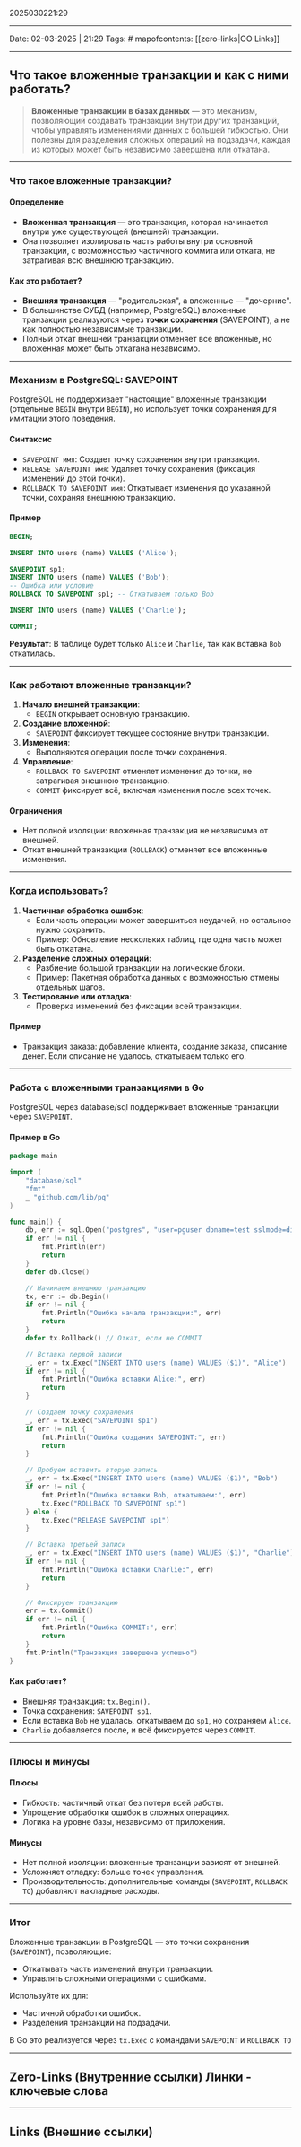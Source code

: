 2025030221:29
___
Date: 02-03-2025 | 21:29
Tags: #
mapofcontents: [[zero-links|OO Links]]
___
## Что такое вложенные транзакции и как с ними работать?

> **Вложенные транзакции в базах данных** — это механизм, позволяющий создавать транзакции внутри других транзакций, чтобы управлять изменениями данных с большей гибкостью. Они полезны для разделения сложных операций на подзадачи, каждая из которых может быть независимо завершена или откатана.

---
### Что такое вложенные транзакции?

#### Определение

- **Вложенная транзакция** — это транзакция, которая начинается внутри уже существующей (внешней) транзакции.
- Она позволяет изолировать часть работы внутри основной транзакции, с возможностью частичного коммита или отката, не затрагивая всю внешнюю транзакцию.
#### Как это работает?
  
- **Внешняя транзакция** — "родительская", а вложенные — "дочерние".
- В большинстве СУБД (например, PostgreSQL) вложенные транзакции реализуются через **точки сохранения** (SAVEPOINT), а не как полностью независимые транзакции.
- Полный откат внешней транзакции отменяет все вложенные, но вложенная может быть откатана независимо.

---
### Механизм в PostgreSQL: SAVEPOINT

PostgreSQL не поддерживает "настоящие" вложенные транзакции (отдельные `BEGIN` 
внутри `BEGIN`), но использует точки сохранения для имитации этого поведения.  
#### Синтаксис

- `SAVEPOINT имя`: Создает точку сохранения внутри транзакции.
- `RELEASE SAVEPOINT имя`: Удаляет точку сохранения (фиксация изменений до этой точки).
- `ROLLBACK TO SAVEPOINT имя`: Откатывает изменения до указанной точки, сохраняя внешнюю транзакцию.
#### Пример
```sql
BEGIN;

INSERT INTO users (name) VALUES ('Alice');

SAVEPOINT sp1;
INSERT INTO users (name) VALUES ('Bob');
-- Ошибка или условие
ROLLBACK TO SAVEPOINT sp1; -- Откатываем только Bob

INSERT INTO users (name) VALUES ('Charlie');

COMMIT;
```

**Результат**: В таблице будет только `Alice` и `Charlie`, так как вставка `Bob` откатилась.

---
### Как работают вложенные транзакции?

1. **Начало внешней транзакции**:  
    - `BEGIN` открывает основную транзакцию.
2. **Создание вложенной**:  
    - `SAVEPOINT` фиксирует текущее состояние внутри транзакции.
3. **Изменения**:  
    - Выполняются операции после точки сохранения.
4. **Управление**:  
    - `ROLLBACK TO SAVEPOINT` отменяет изменения до точки, не затрагивая внешнюю транзакцию.
    - `COMMIT` фиксирует всё, включая изменения после всех точек.
#### Ограничения

- Нет полной изоляции: вложенная транзакция не независима от внешней.
- Откат внешней транзакции (`ROLLBACK`) отменяет все вложенные изменения.
  
---
### Когда использовать?

1. **Частичная обработка ошибок**:  
    - Если часть операции может завершиться неудачей, но остальное нужно сохранить.
    - Пример: Обновление нескольких таблиц, где одна часть может быть откатана.
2. **Разделение сложных операций**:  
    - Разбиение большой транзакции на логические блоки.
    - Пример: Пакетная обработка данных с возможностью отмены отдельных шагов.
3. **Тестирование или отладка**:  
    - Проверка изменений без фиксации всей транзакции.
#### Пример
  
- Транзакция заказа: добавление клиента, создание заказа, списание денег. Если списание не удалось, откатываем только его.

---
### Работа с вложенными транзакциями в Go

PostgreSQL через database/sql поддерживает вложенные транзакции через `SAVEPOINT`.
#### Пример в Go
```go
package main

import (
    "database/sql"
    "fmt"
    _ "github.com/lib/pq"
)

func main() {
    db, err := sql.Open("postgres", "user=pguser dbname=test sslmode=disable")
    if err != nil {
        fmt.Println(err)
        return
    }
    defer db.Close()

    // Начинаем внешнюю транзакцию
    tx, err := db.Begin()
    if err != nil {
        fmt.Println("Ошибка начала транзакции:", err)
        return
    }
    defer tx.Rollback() // Откат, если не COMMIT

    // Вставка первой записи
    _, err = tx.Exec("INSERT INTO users (name) VALUES ($1)", "Alice")
    if err != nil {
        fmt.Println("Ошибка вставки Alice:", err)
        return
    }

    // Создаем точку сохранения
    _, err = tx.Exec("SAVEPOINT sp1")
    if err != nil {
        fmt.Println("Ошибка создания SAVEPOINT:", err)
        return
    }

    // Пробуем вставить вторую запись
    _, err = tx.Exec("INSERT INTO users (name) VALUES ($1)", "Bob")
    if err != nil {
        fmt.Println("Ошибка вставки Bob, откатываем:", err)
        tx.Exec("ROLLBACK TO SAVEPOINT sp1")
    } else {
        tx.Exec("RELEASE SAVEPOINT sp1")
    }

    // Вставка третьей записи
    _, err = tx.Exec("INSERT INTO users (name) VALUES ($1)", "Charlie")
    if err != nil {
        fmt.Println("Ошибка вставки Charlie:", err)
        return
    }

    // Фиксируем транзакцию
    err = tx.Commit()
    if err != nil {
        fmt.Println("Ошибка COMMIT:", err)
        return
    }
    fmt.Println("Транзакция завершена успешно")
}
```

#### Как работает?

- Внешняя транзакция: `tx.Begin()`.
- Точка сохранения: `SAVEPOINT sp1`.
- Если вставка `Bob` не удалась, откатываем до `sp1`, но сохраняем `Alice`.
- `Charlie` добавляется после, и всё фиксируется через `COMMIT`.

---
### Плюсы и минусы

#### Плюсы

- Гибкость: частичный откат без потери всей работы.
- Упрощение обработки ошибок в сложных операциях.
- Логика на уровне базы, независимо от приложения.
#### Минусы

- Нет полной изоляции: вложенные транзакции зависят от внешней.
- Усложняет отладку: больше точек управления.
- Производительность: дополнительные команды (`SAVEPOINT`, `ROLLBACK TO`) добавляют накладные расходы.
  
---
### Итог
  
Вложенные транзакции в PostgreSQL — это точки сохранения (`SAVEPOINT`), позволяющие:

- Откатывать часть изменений внутри транзакции.
- Управлять сложными операциями с ошибками.
  
Используйте их для:

- Частичной обработки ошибок.
- Разделения транзакций на подзадачи.

В Go это реализуется через `tx.Exec` с командами `SAVEPOINT` и `ROLLBACK TO`


-----
**Zero-Links**  (Внутренние ссылки) Линки - ключевые слова
-

------
**Links** (Внешние ссылки)
-
